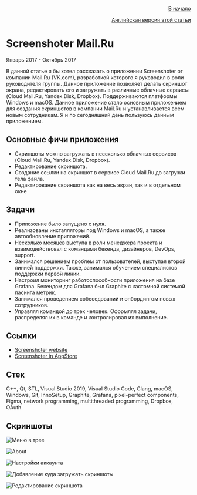 <p align="right" width="100%"><a href="https://sploid.github.io/ru">В начало</a></p>
<p align="right" width="100%"><a href="https://sploid.github.io/projects/disko/">Английская версия этой статьи</a></p>

# Screenshoter Mail.Ru

Январь 2017 - Октябрь 2017

В данной статье я бы хотел рассказать о приложении Screenshoter от компании Mail.Ru (VK.com), разработкой которого я руководил в роли руководителя группы. Данное приложение позволяет делать скриншот экрана, редактировать его и загружать в различные облачные сервисы (Cloud Mail.Ru, Yandex.Disk, Dropbox). Поддерживаются платформы Windows и macOS. Данное приложение стало основным приложением для создания скриншотов в компании Mail.Ru и устанавливается всем новым сотрудникам. Я и по сегодняшний день пользуюсь данным приложением.

## Основные фичи приложения

- Скриншоты можно загружать в нессколько облачных сервисов (Cloud Mail.Ru, Yandex.Disk, Dropbox).
- Редактирование скриншота.
- Создание ссылки на скриншот в сервисе Cloud Mail.Ru до загрузки тела файла.
- Редактирование скриншота как на весь экран, так и в отдельном окне

## Задачи

- Приложение было запущено с нуля.
- Реализованы инсталляторы под Windows и macOS, а также автообновление приложений.
- Несколько месяцев выступа в роли менеджера проекта и взаимодействовал с командами бекенда, дизайнеров, DevOps, support.
- Занимался решением проблем от пользователей, выступая второй линией поддержки. Также, занимался обучением специалистов поддержки первой линии.
- Настроил мониторинг работоспособности приложения на базе Grafana. Бекендом для Grafana был Graphite с кастомной системой пасинга метрик.
- Занимался проведением собеседований и онбордингом новых сотрудников.
- Управлял командой до трех человек. Оформлял задачи, распределял их в команде и контролировал их выполнение.

## Ссылки

- [Screenshoter website](https://screenshoter.mail.ru/?lang=en)
- [Screenshoter in AppStore](https://apps.apple.com/us/app/screenshoter-mail-ru/id1144027175?mt=12)

## Стек

С++, Qt, STL, Visual Studio 2019, Visual Studio Code, Clang, macOS, Windows, Git, InnoSetup, Graphite, Grafana, pixel-perfect components, Figma, network programming, multithreaded programming, Dropbox, OAuth.

## Скриншоты

![Меню в трее](https://sploid.github.io/imgs/projects/screenshoter_1.png)

![About](https://sploid.github.io/imgs/projects/screenshoter_2.png)

![Настройки аккаунта](https://sploid.github.io/imgs/projects/screenshoter_3.png)

![Добавление куда загружать скриншоты](https://sploid.github.io/imgs/projects/screenshoter_4.png)

![Редактирование скриншота](https://sploid.github.io/imgs/projects/screenshoter_5.png)
